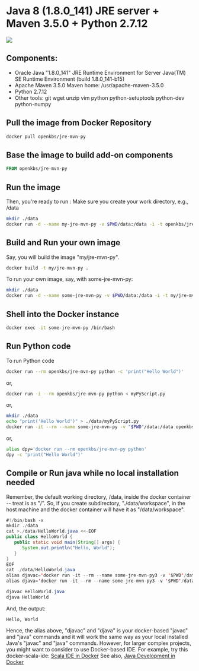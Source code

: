 # Java 8 (1.8.0_141) JRE server + Maven 3.5.0 + Python 2.7.12

[![](https://imagelayers.io/badge/openkbs/jre-mvn-py:1.0.0.svg)](https://imagelayers.io/?images=openkbs/jre-mvn-py:1.0.0 'Get your own badge on imagelayers.io')

## Components:
* Oracle Java "1.8.0_141" JRE Runtime Environment for Server
  Java(TM) SE Runtime Environment (build 1.8.0_141-b15)
* Apache Maven 3.5.0
Maven home: /usr/apache-maven-3.5.0
* Python 2.7.12
* Other tools: git wget unzip vim python python-setuptools python-dev python-numpy 

## Pull the image from Docker Repository

```bash
docker pull openkbs/jre-mvn-py
```

## Base the image to build add-on components

```Dockerfile
FROM openkbs/jre-mvn-py
```

## Run the image

Then, you're ready to run :
Make sure you create your work directory, e.g., /data

```bash
mkdir ./data
docker run -d --name my-jre-mvn-py -v $PWD/data:/data -i -t openkbs/jre-mvn-py
```

## Build and Run your own image

Say, you will build the image "my/jre-mvn-py".

```bash
docker build -t my/jre-mvn-py .
```

To run your own image, say, with some-jre-mvn-py:

```bash
mkdir ./data
docker run -d --name some-jre-mvn-py -v $PWD/data:/data -i -t my/jre-mvn-py
```

## Shell into the Docker instance
```bash
docker exec -it some-jre-mvn-py /bin/bash
```

## Run Python code
To run Python code 

```bash
docker run --rm openkbs/jre-mvn-py python -c 'print("Hello World")'
```
or,

```bash
docker run -i --rm openkbs/jre-mvn-py python < myPyScript.py 
```

or,

```bash
mkdir ./data
echo "print('Hello World')" > ./data/myPyScript.py
docker run -it --rm --name some-jre-mvn-py -v "$PWD"/data:/data openkbs/jre-mvn-py python myPyScript.py
```

or,

```bash
alias dpy='docker run --rm openkbs/jre-mvn-py python'
dpy -c 'print("Hello World")'
```

## Compile or Run java while no local installation needed
Remember, the default working directory, /data, inside the docker container -- treat is as "/".
So, if you create subdirectory, "./data/workspace", in the host machine and
the docker container will have it as "/data/workspace".

```java
#!/bin/bash -x
mkdir ./data
cat >./data/HelloWorld.java <<-EOF
public class HelloWorld {
   public static void main(String[] args) {
      System.out.println("Hello, World");
   }
}
EOF
cat ./data/HelloWorld.java
alias djavac='docker run -it --rm --name some-jre-mvn-py3 -v '$PWD'/data:/data openkbs/jre-mvn-py3 javac'
alias djava='docker run -it --rm --name some-jre-mvn-py3 -v '$PWD'/data:/data openkbs/jre-mvn-py3 java'

djavac HelloWorld.java
djava HelloWorld
```
And, the output:
```
Hello, World
```
Hence, the alias above, "djavac" and "djava" is your docker-based "javac" and "java" commands and
it will work the same way as your local installed Java's "javac" and "java" commands.
However, for larger complex projects, you might want to consider to use Docker-based IDE.
For example, try this docker-scala-ide:
[Scala IDE in Docker](https://github.com/stevenalexander/docker-scala-ide)
See also,
[Java Development in Docker](https://blog.giantswarm.io/getting-started-with-java-development-on-docker/)
